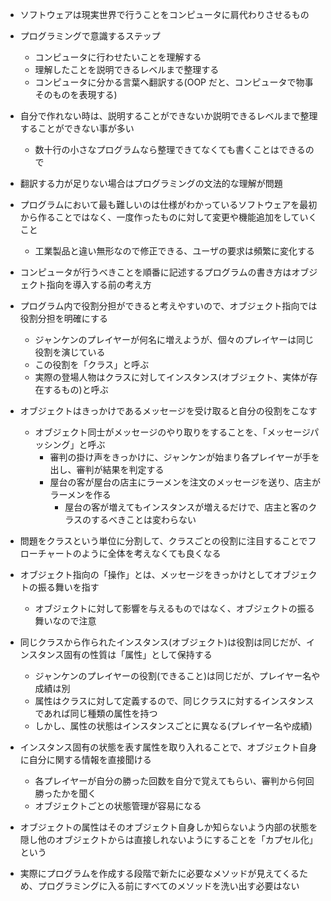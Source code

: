 - ソフトウェアは現実世界で行うことをコンピュータに肩代わりさせるもの

- プログラミングで意識するステップ
    - コンピュータに行わせたいことを理解する
    - 理解したことを説明できるレベルまで整理する
    - コンピュータに分かる言葉へ翻訳する(OOP だと、コンピュータで物事そのものを表現する)

- 自分で作れない時は、説明することができないか説明できるレベルまで整理することができない事が多い
    - 数十行の小さなプログラムなら整理できてなくても書くことはできるので

- 翻訳する力が足りない場合はプログラミングの文法的な理解が問題

- プログラムにおいて最も難しいのは仕様がわかっているソフトウェアを最初から作ることではなく、一度作ったものに対して変更や機能追加をしていくこと
    - 工業製品と違い無形なので修正できる、ユーザの要求は頻繁に変化する

- コンピュータが行うべきことを順番に記述するプログラムの書き方はオブジェクト指向を導入する前の考え方

- プログラム内で役割分担ができると考えやすいので、オブジェクト指向では役割分担を明確にする
  - ジャンケンのプレイヤーが何名に増えようが、個々のプレイヤーは同じ役割を演じている
  - この役割を「クラス」と呼ぶ
  - 実際の登場人物はクラスに対してインスタンス(オブジェクト、実体が存在するもの)と呼ぶ

- オブジェクトはきっかけであるメッセージを受け取ると自分の役割をこなす
  - オブジェクト同士がメッセージのやり取りをすることを、「メッセージパッシング」と呼ぶ
    - 審判の掛け声をきっかけに、ジャンケンが始まり各プレイヤーが手を出し、審判が結果を判定する
    - 屋台の客が屋台の店主にラーメンを注文のメッセージを送り、店主がラーメンを作る
      - 屋台の客が増えてもインスタンスが増えるだけで、店主と客のクラスのするべきことは変わらない

- 問題をクラスという単位に分割して、クラスごとの役割に注目することでフローチャートのように全体を考えなくても良くなる

- オブジェクト指向の「操作」とは、メッセージをきっかけとしてオブジェクトの振る舞いを指す
  - オブジェクトに対して影響を与えるものではなく、オブジェクトの振る舞いなので注意

- 同じクラスから作られたインスタンス(オブジェクト)は役割は同じだが、インスタンス固有の性質は「属性」として保持する
  - ジャンケンのプレイヤーの役割(できること)は同じだが、プレイヤー名や成績は別
  - 属性はクラスに対して定義するので、同じクラスに対するインスタンスであれば同じ種類の属性を持つ
  - しかし、属性の状態はインスタンスごとに異なる(プレイヤー名や成績)

- インスタンス固有の状態を表す属性を取り入れることで、オブジェクト自身に自分に関する情報を直接聞ける
  - 各プレイヤーが自分の勝った回数を自分で覚えてもらい、審判から何回勝ったかを聞く
  - オブジェクトごとの状態管理が容易になる

- オブジェクトの属性はそのオブジェクト自身しか知らないよう内部の状態を隠し他のオブジェクトからは直接しれないようにすることを「カプセル化」という

- 実際にプログラムを作成する段階で新たに必要なメソッドが見えてくるため、プログラミングに入る前にすべてのメソッドを洗い出す必要はない
